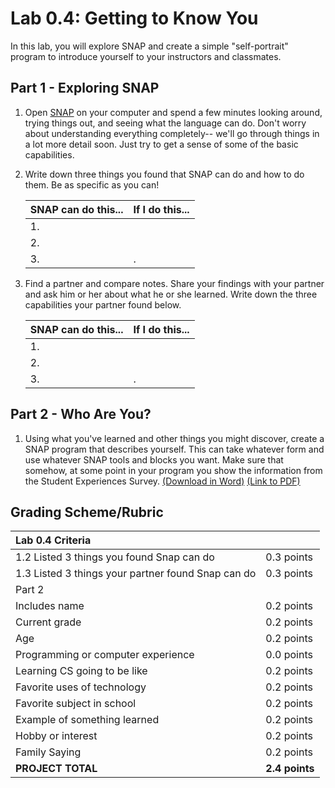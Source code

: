 # Lab 0.4: Getting to Know You

In this lab, you will explore SNAP and create a simple "self-portrait" program to introduce yourself to your instructors and classmates.

## Part 1 - Exploring SNAP

1. Open [SNAP](http://snap.berkeley.edu/snapsource/snap.html) on your computer and spend a few minutes looking around, trying things out, and seeing what the language can do. Don't worry about understanding everything completely-- we'll go through things in a lot more detail soon. Just try to get a sense of some of the basic capabilities.
2. Write down three things you found that SNAP can do and how to do them. Be as specific as you can!

   | SNAP can do this... | If I do this... |
   | :--- | :--- |
   | 1. |  |
   | 2. |  |
   | 3. | . |

3. Find a partner and compare notes. Share your findings with your partner and ask him or her about what he or she learned. Write down the three capabilities your partner found below.

   | SNAP can do this... | If I do this... |
   | :--- | :--- |
   | 1. |  |
   | 2. |  |
   | 3. | . |

## Part 2 - Who Are You?

1. Using what you've learned and other things you might discover, create a SNAP program that describes yourself.  This can take whatever form and use whatever SNAP tools and blocks you want.  Make sure that somehow, at some point in your program you show the information from the Student Experiences Survey. [\(Download in Word\)](https://tealsk12.gitbooks.io/introduction-to-computer-science/content/Unit%200/Student%20Experiences%20Survey.docx) [\(Link to PDF\)](https://tealsk12.gitbooks.io/introduction-to-computer-science/content/Unit%200/Student%20Experiences%20Survey.pdf)

## Grading Scheme/Rubric

| **Lab 0.4 Criteria** |  |
| :--- | :--- |
| 1.2 Listed 3 things you found Snap can do | 0.3 points |
| 1.3 Listed 3 things your partner found Snap can do | 0.3 points |
| Part 2 |  |
| Includes name | 0.2 points |
| Current grade | 0.2 points |
| Age | 0.2 points |
| Programming or computer experience | 0.0 points |
| Learning CS going to be like | 0.2 points |
| Favorite uses of technology | 0.2 points |
| Favorite subject in school | 0.2 points |
| Example of something learned | 0.2 points |
| Hobby or interest | 0.2 points |
| Family Saying | 0.2 points |
| **PROJECT TOTAL** | **2.4 points** |

